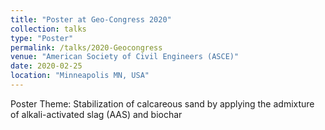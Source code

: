 ```yaml
---
title: "Poster at Geo-Congress 2020"
collection: talks
type: "Poster"
permalink: /talks/2020-Geocongress
venue: "American Society of Civil Engineers (ASCE)"
date: 2020-02-25
location: "Minneapolis MN, USA"
---
```



Poster Theme: Stabilization of calcareous sand by applying the admixture of alkali-activated slag (AAS) and biochar
